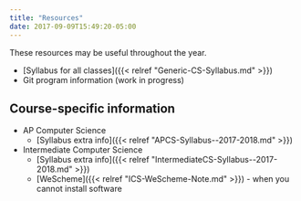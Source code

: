 ```yaml
---
title: "Resources"
date: 2017-09-09T15:49:20-05:00
---
```


These resources may be useful throughout the year.

* [Syllabus for all classes]({{< relref "Generic-CS-Syllabus.md" >}})
* Git program information (work in progress)

## Course-specific information
* AP Computer Science
    * [Syllabus extra info]({{< relref "APCS-Syllabus--2017-2018.md" >}})
* Intermediate Computer Science
    * [Syllabus extra info]({{< relref "IntermediateCS-Syllabus--2017-2018.md" >}})
    * [WeScheme]({{< relref "ICS-WeScheme-Note.md" >}}) - when you cannot install software

